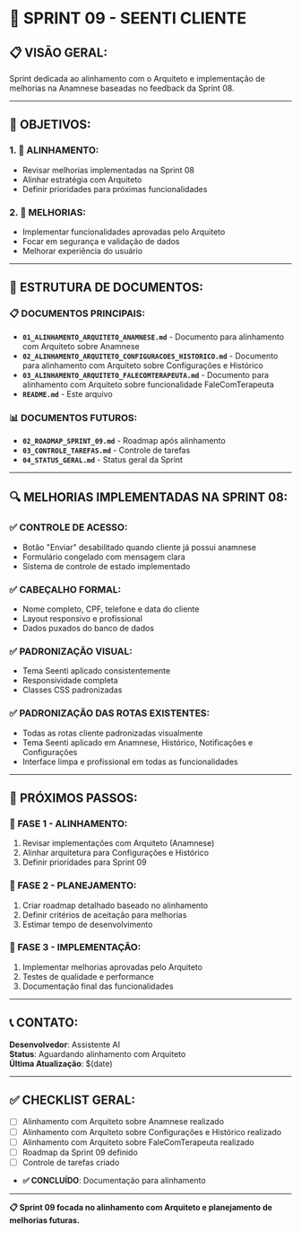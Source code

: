 # 🚀 SPRINT 09 - SEENTI CLIENTE

## 📋 **VISÃO GERAL:**
Sprint dedicada ao alinhamento com o Arquiteto e implementação de melhorias na Anamnese baseadas no feedback da Sprint 08.

---

## 🎯 **OBJETIVOS:**

### **1. 🔄 ALINHAMENTO:**
- Revisar melhorias implementadas na Sprint 08
- Alinhar estratégia com Arquiteto
- Definir prioridades para próximas funcionalidades

### **2. 🚀 MELHORIAS:**
- Implementar funcionalidades aprovadas pelo Arquiteto
- Focar em segurança e validação de dados
- Melhorar experiência do usuário

---

## 📁 **ESTRUTURA DE DOCUMENTOS:**

### **📋 DOCUMENTOS PRINCIPAIS:**
- **`01_ALINHAMENTO_ARQUITETO_ANAMNESE.md`** - Documento para alinhamento com Arquiteto sobre Anamnese
- **`02_ALINHAMENTO_ARQUITETO_CONFIGURACOES_HISTORICO.md`** - Documento para alinhamento com Arquiteto sobre Configurações e Histórico
- **`03_ALINHAMENTO_ARQUITETO_FALECOMTERAPEUTA.md`** - Documento para alinhamento com Arquiteto sobre funcionalidade FaleComTerapeuta
- **`README.md`** - Este arquivo

### **📊 DOCUMENTOS FUTUROS:**
- **`02_ROADMAP_SPRINT_09.md`** - Roadmap após alinhamento
- **`03_CONTROLE_TAREFAS.md`** - Controle de tarefas
- **`04_STATUS_GERAL.md`** - Status geral da Sprint

---

## 🔍 **MELHORIAS IMPLEMENTADAS NA SPRINT 08:**

### **✅ CONTROLE DE ACESSO:**
- Botão "Enviar" desabilitado quando cliente já possui anamnese
- Formulário congelado com mensagem clara
- Sistema de controle de estado implementado

### **✅ CABEÇALHO FORMAL:**
- Nome completo, CPF, telefone e data do cliente
- Layout responsivo e profissional
- Dados puxados do banco de dados

### **✅ PADRONIZAÇÃO VISUAL:**
- Tema Seenti aplicado consistentemente
- Responsividade completa
- Classes CSS padronizadas

### **✅ PADRONIZAÇÃO DAS ROTAS EXISTENTES:**
- Todas as rotas cliente padronizadas visualmente
- Tema Seenti aplicado em Anamnese, Histórico, Notificações e Configurações
- Interface limpa e profissional em todas as funcionalidades

---

## 🚀 **PRÓXIMOS PASSOS:**

### **📅 FASE 1 - ALINHAMENTO:**
1. Revisar implementações com Arquiteto (Anamnese)
2. Alinhar arquitetura para Configurações e Histórico
3. Definir prioridades para Sprint 09

### **📅 FASE 2 - PLANEJAMENTO:**
1. Criar roadmap detalhado baseado no alinhamento
2. Definir critérios de aceitação para melhorias
3. Estimar tempo de desenvolvimento

### **📅 FASE 3 - IMPLEMENTAÇÃO:**
1. Implementar melhorias aprovadas pelo Arquiteto
2. Testes de qualidade e performance
3. Documentação final das funcionalidades

---

## 📞 **CONTATO:**

**Desenvolvedor**: Assistente AI  
**Status**: Aguardando alinhamento com Arquiteto  
**Última Atualização**: $(date)  

---

## ✅ **CHECKLIST GERAL:**

- [ ] Alinhamento com Arquiteto sobre Anamnese realizado
- [ ] Alinhamento com Arquiteto sobre Configurações e Histórico realizado
- [ ] Alinhamento com Arquiteto sobre FaleComTerapeuta realizado
- [ ] Roadmap da Sprint 09 definido
- [ ] Controle de tarefas criado
- **✅ CONCLUÍDO**: Documentação para alinhamento

---

**📋 Sprint 09 focada no alinhamento com Arquiteto e planejamento de melhorias futuras.**
